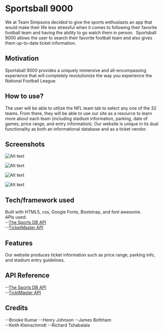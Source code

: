 # Sportsball 9000

We at Team Simpsons decided to give the sports enthusiasts an app that would make their life less stressful when it comes to following their favorite football team and having the ability to go watch them in person.  Sportsball 9000 allows the user to search their favorite football team and also gives them up-to-date ticket information.

## Motivation

Sportsball 9000 provides a uniquely immersive and all-encompassing experience that will completely revolutionize the way you experience the National Football League.

## How to use? 

The user will be able to utilize the NFL team tab to select any one of the 32 teams.  From there, they will be able to use our site as a resource to learn more about each team (including stadium information, parking, date of games, price range, and entry information).  Our website is unique in its dual functionality as both an informational database and as a ticket vendor.


## Screenshots

![Alt text](https://github.com/brookekumar/TeamSimpsons/assets/images/homepage.JPG?raw=true "homepage")
<!-- <img src="assets/images/homepage.JPG"> -->
![Alt text](https://github.com/brookekumar/TeamSimpsons/assets/images/hamburgerdropdown.JPG?raw=true "dropdown tab")
<!-- <img src="assets/images/hamburgerdropdown.JPG"> -->
![Alt text](https://github.com/brookekumar/TeamSimpsons/assets/images/selectteam.JPG?raw=true "select team option")
<!-- <img src="assets/images/selectteam.JPG"> -->
![Alt text](https://github.com/brookekumar/TeamSimpsons/assets/images/stadiuminfo.JPG?raw=true "stadium info")
<!-- <img src="assets/images/stadiuminfo.JPG"> -->



## Tech/framework used

Built with HTML5, css, Google Fonts, Bootstrap, and font awesome. 
 <br> APIs used:<br>
--[The Sports DB API](https://www.thesportsdb.com/api/v1/json/) <br>
--[TicketMaster API](https://app.ticketmaster.com/discovery/v2/events.json?)

## Features
Our website produces ticket information such as price range, parking info, and stadium entry guidelines.



## API Reference

 --[The Sports DB API](https://www.thesportsdb.com/api/v1/json/)
 <br>
 --[TicktMaster API](https://app.ticketmaster.com/discovery/v2/events.json?)

## Credits

<!-- Include team members -->
--Brooke Kumar
--Henry Johnson
--James Bothham  
--Keith Kleinschmidt
--Richard Tshabalala